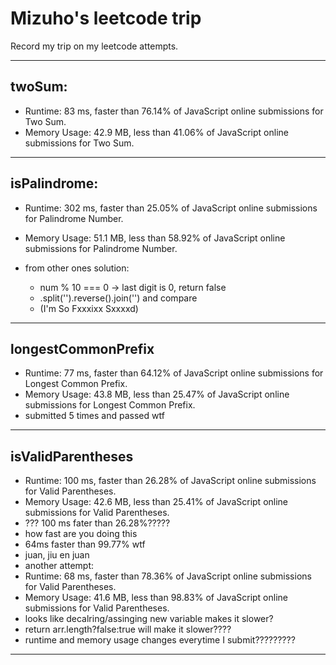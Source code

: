 # Mizuho's leetcode trip
Record my trip on my leetcode attempts.

---
## twoSum:

- Runtime: 83 ms, faster than 76.14% of JavaScript online submissions for Two Sum.
- Memory Usage: 42.9 MB, less than 41.06% of JavaScript online submissions for Two Sum.

---
## isPalindrome:

- Runtime: 302 ms, faster than 25.05% of JavaScript online submissions for Palindrome Number.
- Memory Usage: 51.1 MB, less than 58.92% of JavaScript online submissions for Palindrome Number.

- from other ones solution:
  - num % 10 === 0 -> last digit is 0, return false
  - .split('').reverse().join('') and compare
  - (I'm So Fxxxixx Sxxxxd)

---

## longestCommonPrefix

- Runtime: 77 ms, faster than 64.12% of JavaScript online submissions for Longest Common Prefix.
- Memory Usage: 43.8 MB, less than 25.47% of JavaScript online submissions for Longest Common Prefix.
- submitted 5 times and passed wtf

---

## isValidParentheses

 - Runtime: 100 ms, faster than 26.28% of JavaScript online submissions for Valid Parentheses.
 - Memory Usage: 42.6 MB, less than 25.41% of JavaScript online submissions for Valid Parentheses.
 - ??? 100 ms fater than 26.28%?????
 - how fast are you doing this
 - 64ms faster than 99.77% wtf
 - juan, jiu en juan
 - another attempt:
 - Runtime: 68 ms, faster than 78.36% of JavaScript online submissions for Valid Parentheses.
 - Memory Usage: 41.6 MB, less than 98.83% of JavaScript online submissions for Valid Parentheses.
 - looks like decalring/assinging new variable makes it slower?
 - return arr.length?false:true will make it slower????
 - runtime and memory usage changes everytime I submit?????????

---
